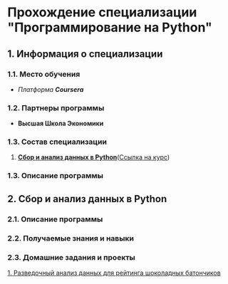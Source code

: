# Прохождение специализации "Программирование на Python"

## **1. Информация о специализации**
### 1.1. Место обучения
- *Платформа __Coursera__*
### 1.2. Партнеры программы
- **Высшая Школа Экономики**

### 1.3. Состав специализации
1. [**Сбор и анализ данных в Python**](#data_collection_and_analysis)([Ссылка на курс](https://www.coursera.org/learn/data-collection-and-analysis-in-python))

### 1.3. Описание программы

## **2. Сбор и анализ данных в Python** <a name="data_collection_and_analysis"></a>

### 2.1. Описание программы

### 2.2. Получаемые знания и навыки

### 2.3. Домашние задания и проекты
[1. Разведочный анализ данных для рейтинга шоколадных батончиков](https://github.com/Daniil-Solo/Machine-learning-HSE-Specialization/tree/main/Data%20collection%20and%20analysis%20in%20Python/Chocolate%20Bar%20Ratings)